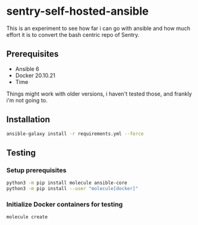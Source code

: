 # sentry-self-hosted-ansible

This is an experiment to see how far i can go with ansible and how much effort it is to convert the bash centric repo of Sentry.

## Prerequisites

* Ansible 6
* Docker 20.10.21
* Time

Things might work with older versions, i haven't tested those, and frankly i'm not going to.

## Installation

```bash
ansible-galaxy install -r requirements.yml --force
```

## Testing

### Setup prerequisites

```sh
python3 -m pip install molecule ansible-core
python3 -m pip install --user "molecule[docker]"
```

### Initialize Docker containers for testing

```sh
molecule create
```
